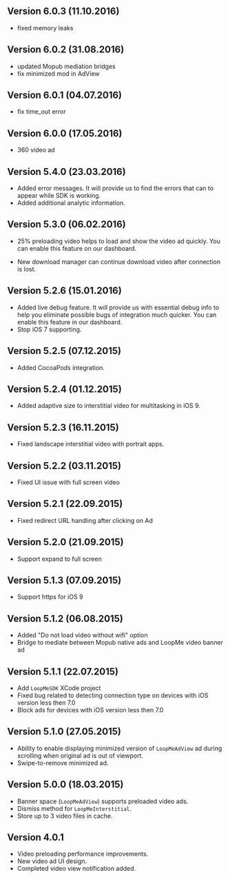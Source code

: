 ## Version 6.0.3 (11.10.2016)

- fixed memory leaks

## Version 6.0.2 (31.08.2016)

- updated Mopub mediation bridges
- fix minimized mod in AdView

## Version 6.0.1 (04.07.2016)

- fix time_out error

## Version 6.0.0 (17.05.2016)

- 360 video ad

## Version 5.4.0 (23.03.2016)

- Added error messages. It will provide us to find the errors that can to appear while SDK is working.
- Added additional analytic information.

## Version 5.3.0 (06.02.2016)

- 25% preloading video helps to load and show the video ad quickly. You can enable this feature on our dashboard.

- New download manager can continue download video after connection is lost.

## Version 5.2.6 (15.01.2016)

- Added live debug feature. It will provide us with essential debug info to help you eliminate possible bugs of integration much quicker. You can enable this feature in our dashboard.
- Stop iOS 7 supporting.

## Version 5.2.5 (07.12.2015)

- Added CocoaPods integration.

## Version 5.2.4 (01.12.2015)

- Added adaptive size to interstitial video for multitasking in iOS 9.

## Version 5.2.3 (16.11.2015)

- Fixed landscape interstitial video with portrait apps.

## Version 5.2.2 (03.11.2015)

- Fixed UI issue with full screen video

## Version 5.2.1 (22.09.2015)

- Fixed redirect URL handling after clicking on Ad

## Version 5.2.0 (21.09.2015)

- Support expand to full screen

## Version 5.1.3 (07.09.2015)

- Support https for iOS 9 

## Version 5.1.2 (06.08.2015)

- Added "Do not load video without wifi" option 
- Bridge to mediate between Mopub native ads and LoopMe video banner ad

## Version 5.1.1 (22.07.2015)

- Add `LoopMeSDK` XCode project 
- Fixed bug related to detecting connection type on devices with iOS version less then 7.0
- Block ads for devices with iOS version less then 7.0

## Version 5.1.0 (27.05.2015)

- Ability to enable displaying minimized version of `LoopMeAdView` ad during scrolling when original ad is out of viewport.
- Swipe-to-remove minimized ad.

## Version 5.0.0 (18.03.2015)

- Banner space (`LoopMeAdView`) supports preloaded video ads.
- Dismiss method for `LoopMeInterstitial`.
- Store up to 3 video files in cache.

## Version 4.0.1

- Video preloading performance improvements.
- New video ad UI design.
- Completed video view notification added.


